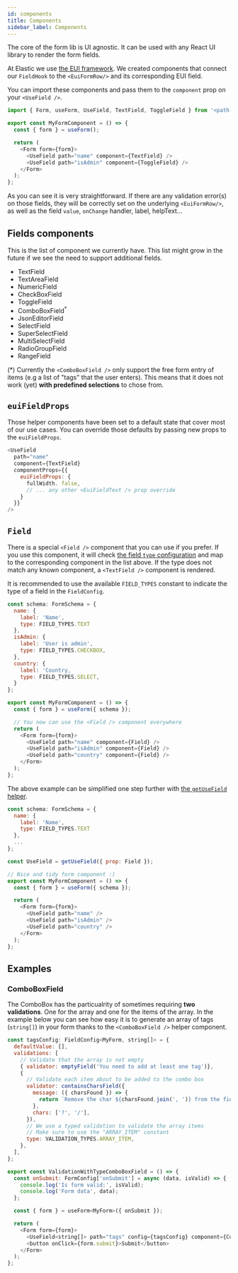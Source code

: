 ```yaml
---
id: components
title: Components
sidebar_label: Components
---
```


The core of the form lib is UI agnostic. It can be used with any React UI library to render the form fields.

At Elastic we use [the EUI framework](https://elastic.github.io/eui). We created components that connect our `FieldHook` to the `<EuiFormRow/>` and its corresponding EUI field.

You can import these components and pass them to the `component` prop on your `<UseField />`.

```js
import { Form, useForm, UseField, TextField, ToggleField } from '<path-to-form-lib>';

export const MyFormComponent = () => {
  const { form } = useForm();

  return (
    <Form form={form}>
      <UseField path="name" component={TextField} />
      <UseField path="isAdmin" component={ToggleField} />
    </Form>
  );
};
```

As you can see it is very straightforward. If there are any validation error(s) on those fields, they will be correctly set on the underlying `<EuiFormRow/>`, as well as the field `value`, `onChange` handler, label, helpText...

## Fields components

This is the list of component we currently have. This list might grow in the future if we see the need to support additional fields.

* TextField
* TextAreaField
* NumericField
* CheckBoxField
* ToggleField
* ComboBoxField<sup>*</sup>
* JsonEditorField
* SelectField
* SuperSelectField
* MultiSelectField
* RadioGroupField
* RangeField

(*) Currently the `<ComboBoxField />` only support the free form entry of items (e.g a list of "tags" that the user enters). This means that it does not work (yet) **with predefined selections** to chose from.

## `euiFieldProps`

Those helper components have been set to a default state that cover most of our use cases. You can override those defaults by passing new props to the `euiFieldProps`.

```js
<UseField
  path="name"
  component={TextField}
  componentProps={{
    euiFieldProps: {
      fullWidth. false,
      // ... any other <EuiFieldText /> prop override
    }
  }}
/>
```

## `Field` 

There is a special `<Field />` component that you can use if you prefer. If you use this component, it will check [the field `type` configuration](../core/use_field.md#type) and map to the corresponding component in the list above. If the type does not match any known component, a `<TextField />` component is rendered.

It is recommended to use the available `FIELD_TYPES` constant to indicate the type of a field in the `FieldConfig`.

```js
const schema: FormSchema = {
  name: {
    label: 'Name',
    type: FIELD_TYPES.TEXT
  },
  isAdmin: {
    label: 'User is admin',
    type: FIELD_TYPES.CHECKBOX,
  },
  country: {
    label: 'Country,
    type: FIELD_TYPES.SELECT,
  }
};

export const MyFormComponent = () => {
  const { form } = useForm({ schema });

  // You now can use the <Field /> component everywhere
  return (
    <Form form={form}>
      <UseField path="name" component={Field} />
      <UseField path="isAdmin" component={Field} />
      <UseField path="country" component={Field} />
    </Form>
  );
};
```

The above example can be simplified one step further with [the `getUseField` helper](../core/use_field#getusefield).

```js
const schema: FormSchema = {
  name: {
    label: 'Name',
    type: FIELD_TYPES.TEXT
  },
  ...
};

const UseField = getUseField({ prop: Field });

// Nice and tidy form component :)
export const MyFormComponent = () => {
  const { form } = useForm({ schema });

  return (
    <Form form={form}>
      <UseField path="name" />
      <UseField path="isAdmin" />
      <UseField path="country" />
    </Form>
  );
};
```
## Examples
### ComboBoxField

The ComboBox has the particualrity of sometimes requiring **two validations**. One for the array and one for the items of the array. In the example below you can see how easy it is to generate an array of tags (`string[]`) in your form thanks to the `<ComboBoxField />` helper component.

```js
const tagsConfig: FieldConfig<MyForm, string[]> = {
  defaultValue: [],
  validations: [
    // Validate that the array is not empty
    { validator: emptyField('You need to add at least one tag')},
    {
      // Validate each item about to be added to the combo box
      validator: containsCharsField({
        message: ({ charsFound }) => {
          return `Remove the char ${charsFound.join(', ')} from the field.`;
        },
        chars: ['?', '/'],
      }),
      // We use a typed validation to validate the array items
      // Make sure to use the "ARRAY_ITEM" constant
      type: VALIDATION_TYPES.ARRAY_ITEM,
    },
  ],
};

export const ValidationWithTypeComboBoxField = () => {
  const onSubmit: FormConfig['onSubmit'] = async (data, isValid) => {
    console.log('Is form valid:', isValid);
    console.log('Form data', data);
  };

  const { form } = useForm<MyForm>({ onSubmit });

  return (
    <Form form={form}>
      <UseField<string[]> path="tags" config={tagsConfig} component={ComboBoxField} />
      <button onClick={form.submit}>Submit</button>
    </Form>
  );
};
```
